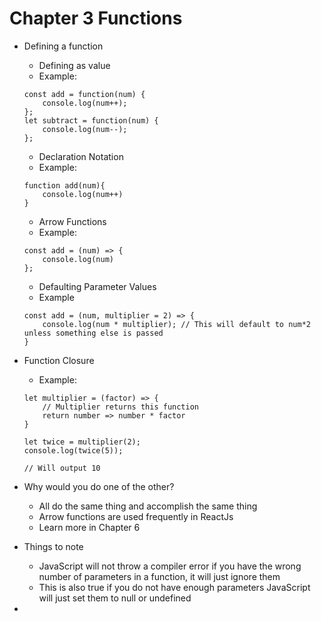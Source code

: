 # Chapter 3 Functions

- Defining a function
    - Defining as value
    - Example:
    ```
    const add = function(num) {
        console.log(num++);
    };
    let subtract = function(num) {
        console.log(num--);
    };
    
    ```
    - Declaration Notation
    - Example: 
    ```
    function add(num){
        console.log(num++)
    }
    
    ```
    - Arrow Functions
    - Example: 
    ```
    const add = (num) => {
        console.log(num)
    };

    ```
    - Defaulting Parameter Values
    - Example
    ```
    const add = (num, multiplier = 2) => {
        console.log(num * multiplier); // This will default to num*2 unless something else is passed
    }
    ```
- Function Closure
    - Example:
    ```
    let multiplier = (factor) => {
        // Multiplier returns this function
        return number => number * factor
    }

    let twice = multiplier(2);
    console.log(twice(5));

    // Will output 10
    ```

- Why would you do one of the other? 
    - All do the same thing and accomplish the same thing
    - Arrow functions are used frequently in ReactJs
    - Learn more in Chapter 6
- Things to note
  - JavaScript will not throw a compiler error if you have the wrong number of parameters in a function, it will just ignore them
  - This is also true if you do not have enough parameters JavaScript will just set them to null or undefined
- 
